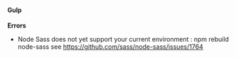#### Gulp

**Errors**
- Node Sass does not yet support your current environment : npm rebuild node-sass
see https://github.com/sass/node-sass/issues/1764
